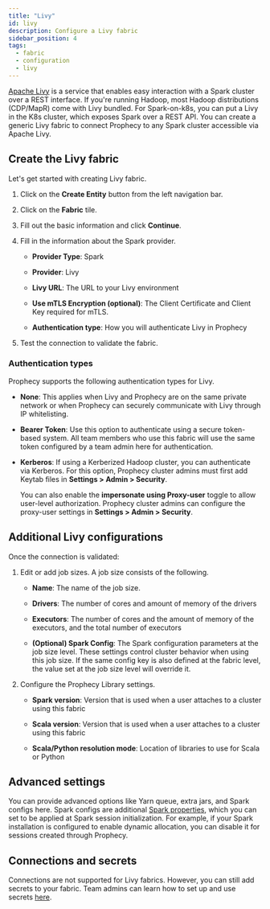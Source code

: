 ```yaml
---
title: "Livy"
id: livy
description: Configure a Livy fabric
sidebar_position: 4
tags:
  - fabric
  - configuration
  - livy
---
```


[Apache Livy](https://livy.apache.org/) is a service that enables easy interaction with a Spark cluster over a REST interface. If you're running Hadoop, most Hadoop distributions (CDP/MapR) come with Livy bundled. For Spark-on-k8s, you can put a Livy in the K8s cluster, which exposes Spark over a REST API.
You can create a generic Livy fabric to connect Prophecy to any Spark cluster accessible via Apache Livy.

## Create the Livy fabric

Let's get started with creating Livy fabric.

1. Click on the **Create Entity** button from the left navigation bar.

1. Click on the **Fabric** tile.

1. Fill out the basic information and click **Continue**.

1. Fill in the information about the Spark provider.

   - **Provider Type**: Spark

   - **Provider**: Livy

   - **Livy URL**: The URL to your Livy environment

   - **Use mTLS Encryption (optional)**: The Client Certificate and Client Key required for mTLS.

   - **Authentication type**: How you will authenticate Livy in Prophecy

1. Test the connection to validate the fabric.

### Authentication types

Prophecy supports the following authentication types for Livy.

- **None**: This applies when Livy and Prophecy are on the same private network or when Prophecy can securely communicate with Livy through IP whitelisting.

- **Bearer Token**: Use this option to authenticate using a secure token-based system. All team members who use this fabric will use the same token configured by a team admin here for authentication.

- **Kerberos**: If using a Kerberized Hadoop cluster, you can authenticate via Kerberos. For this option, Prophecy cluster admins must first add Keytab files in **Settings > Admin > Security**.

  You can also enable the **impersonate using Proxy-user** toggle to allow user-level authorization. Prophecy cluster admins can configure the proxy-user settings in **Settings > Admin > Security**.

## Additional Livy configurations

Once the connection is validated:

1. Edit or add job sizes. A job size consists of the following.

   - **Name**: The name of the job size.

   - **Drivers**: The number of cores and amount of memory of the drivers

   - **Executors**: The number of cores and the amount of memory of the executors, and the total number of executors

   - **(Optional) Spark Config**: The Spark configuration parameters at the job size level. These settings control cluster behavior when using this job size. If the same config key is also defined at the fabric level, the value set at the job size level will override it.

1. Configure the Prophecy Library settings.

   - **Spark version**: Version that is used when a user attaches to a cluster using this fabric

   - **Scala version**: Version that is used when a user attaches to a cluster using this fabric

   - **Scala/Python resolution mode**: Location of libraries to use for Scala or Python

## Advanced settings

You can provide advanced options like Yarn queue, extra jars, and Spark configs here. Spark configs are additional [Spark properties](https://spark.apache.org/docs/latest/configuration.html#available-properties), which you can set to be applied at Spark session initialization. For example, if your Spark installation is configured to enable dynamic allocation, you can disable it for sessions created through Prophecy.

## Connections and secrets

Connections are not supported for Livy fabrics. However, you can still add secrets to your fabric. Team admins can learn how to set up and use secrets [here](docs/enterprise/fabrics/secrets/secret-providers.md).
